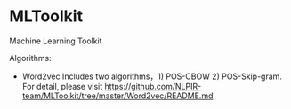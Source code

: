 # MLToolkit
Machine Learning Toolkit

Algorithms:
  + Word2vec
    Includes two algorithms，1) POS-CBOW  2) POS-Skip-gram.    
    For detail, please visit https://github.com/NLPIR-team/MLToolkit/tree/master/Word2vec/README.md

  
